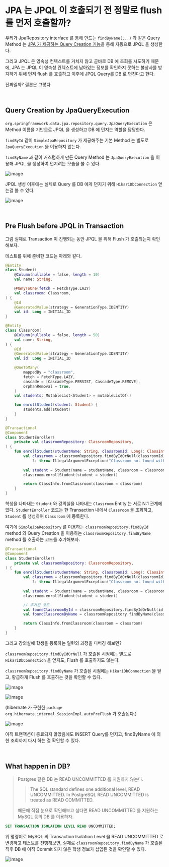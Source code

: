 # JPA 는 JPQL 이 호출되기 전 정말로 flush 를 먼저 호출할까?

우리가 JpaRepository interface 를 통해 만드는 `findByName(...)` 과 같은 Query Method 는 
[JPA 가 제공하는 Query Creation 기능](https://docs.spring.io/spring-data/jpa/reference/jpa/query-methods.html#jpa.query-methods.query-creation)을 통해
자동으로 JPQL 을 생성한다. 

그리고 JPQL 은 영속성 컨텍스트를 거치지 않고 곧바로 DB 에 조회를 시도하기 때문에, 
JPA 는 JPQL 이 영속성 컨텍스트에 남아있는 정보를 확인하지 못하는 불상사를 방지하기 위해 
먼저 flush 를 호출하고 이후에 JPQL Query를 DB 로 던진다고 한다.

진짜일까? 결론은 그렇다.

<br>

## Query Creation by JpaQueryExecution

`org.springframework.data.jpa.repository.query.JpaQueryExecution` 은 
Method 이름을 기반으로 JPQL 을 생성하고 DB 에 던지는 역할을 담당한다.

`findById` 같이 `SimpleJpaRepository` 가 제공해주는 기본 Method 는 별도로 `JpaQueryExecution` 을 이용하지 않는다.

 `findByName` 과 같이 커스텀하게 만든 Query Method 는 `JpaQueryExecution` 을 이용해 JPQL 을 생성하여 던지려는 모습을 볼 수 있다.

![image](https://github.com/user-attachments/assets/102f5ba9-4003-4cb3-a0f6-c3844231754b)

JPQL 생성 이후에는 실제로 Query 를 DB 에게 던지기 위해 `HikariDbConnection` 얻는걸 볼 수 있다.

![image](https://github.com/user-attachments/assets/88749190-a46f-4cf2-a215-509b8c1f1a47)


<br>

## Pre Flush before JPQL in Transaction

그럼 실제로 Transaction 이 진행되는 동안 JPQL 을 위해 Flush 가 호출되는지 확인해보자.

테스트를 위해 준비한 코드는 아래와 같다.

```kotlin
@Entity
class Student(
    @Column(nullable = false, length = 10)
    val name: String,

    @ManyToOne(fetch = FetchType.LAZY)
    val classroom: Classroom,
) {
    @Id
    @GeneratedValue(strategy = GenerationType.IDENTITY)
    val id: Long = INITIAL_ID
}
```
```kotlin
@Entity
class Classroom(
    @Column(nullable = false, length = 50)
    val name: String,
) {
    @Id
    @GeneratedValue(strategy = GenerationType.IDENTITY)
    val id: Long = INITIAL_ID

    @OneToMany(
        mappedBy = "classroom",
        fetch = FetchType.LAZY,
        cascade = [CascadeType.PERSIST, CascadeType.REMOVE],
        orphanRemoval = true,
    )
    val students: MutableList<Student> = mutableListOf()

    fun enrollStudent(student: Student) {
        students.add(student)
    }
}
```
```kotlin
@Transactional
@Component
class StudentEnroller(
    private val classroomRepository: ClassroomRepository,
) {
    fun enrollStudent(studentName: String, classroomId: Long): ClassInfo {
        val classroom = classroomRepository.findByIdOrNull(classroomId)
            ?: throw IllegalArgumentException("Classroom not found with id $classroomId")
        
        val student = Student(name = studentName, classroom = classroom)
        classroom.enrollStudent(student = student)

        return ClassInfo.fromClassroom(classroom = classroom)
    }
}
```

학생을 나타내는 `Student` 와 강의실을 나타내는 `Classroom` Entity 는 서로 N:1 관계에 있다.
`StudentEnroller` 코드는 한 Transaction 내에서 `Classroom` 을 조회하고, `Student` 를 생성하여 `Classroom` 에 등록한다.

여기에 `SimpleJpaRepository` 를 이용하는 `classroomRepository.findById` method 와 Query Creation 을 이용하는
`classroomRepository.findByName` method 를 호출하는 코드를 추가해보자.

```kotlin
@Transactional
@Component
class StudentEnroller(
    private val classroomRepository: ClassroomRepository,
) {
    fun enrollStudent(studentName: String, classroomId: Long): ClassInfo {
        val classroom = classroomRepository.findByIdOrNull(classroomId)
            ?: throw IllegalArgumentException("Classroom not found with id $classroomId")
        
        val student = Student(name = studentName, classroom = classroom)
        classroom.enrollStudent(student = student)

        // 추가된 코드
        val foundClassroomById = classroomRepository.findByIdOrNull(id = classroom.id)
        val foundClassroomByName = classroomRepository.findByName(classroom.name)

        return ClassInfo.fromClassroom(classroom = classroom)
    }
}
```

그리고 강의실에 학생을 등록하는 일련의 과정을 디버깅 해보면?

`classroomRepository.findByIdOrNull` 가 호출된 시점에는 별도로 `HikariDbConnection` 을 얻지도, Flush 를 호출하지도 않는다.

`classroomRepository.findByName` 가 호출된 시점에는 `HikariDbConnection` 을 얻고, 황급하게 Flush 를 호출하는 것을 확인할 수 있다.

![image](https://github.com/user-attachments/assets/88749190-a46f-4cf2-a215-509b8c1f1a47)

![image](https://github.com/user-attachments/assets/56d21e88-24ea-44d8-b45c-507a0258f875)

(hibernate 가 구현한 `package org.hibernate.internal.SessionImpl.autoPreFlush` 가 호출된다.)

![image](https://github.com/user-attachments/assets/eea13d3c-99c7-416e-9422-af7568643ba4)

아직 트랜잭션이 종료되지 않았음에도 INSERT Query를 던지고, findByName 에 의한 조회까지 다시 하는 걸 확인할 수 있다.

<br>

## What happen in DB?

> Postgres 같은 DB 는 READ UNCOMMITTED 를 지원하지 않는다.
> 
> > The SQL standard defines one additional level, READ UNCOMMITTED. In PostgreSQL READ UNCOMMITTED is treated as READ COMMITTED.
> 
> 때문에 직접 눈으로 확인해보고 싶다면 READ UNCOMMITTED 를 지원하는 MySQL 등의 DB 를 이용하자.

```sql
SET TRANSACTION ISOLATION LEVEL READ UNCOMMITTED;
```

위 명령어로 MySQL 의 Transaction Isolation Level 을 READ UNCOMMITTED 로 변경하고 테스트를 진행해보면,
실제로 `classroomRepository.findByName` 가 호출된 직후 DB 에 아직 Commit 되지 않은 학생 정보가 삽입된 것을 확인할 수 있다.

![image](https://github.com/user-attachments/assets/107fd18d-4ce5-4f5e-b07c-e26a0bb19c9c)
